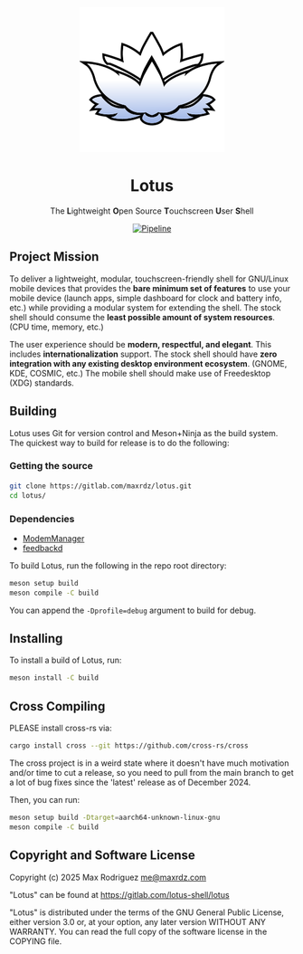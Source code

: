 <div align="center">
    <img src="./data/icons/hicolor/scalable/apps/icon.svg">
    <h1>Lotus</h1>
    <p>
        The <b>L</b>ightweight <b>O</b>pen Source <b>T</b>ouchscreen
        <b>U</b>ser <b>S</b>hell
    </p>
    <a href="https://gitlab.com/maxrdz/lotus/-/pipelines/latest"><img src="https://gitlab.com/maxrdz/lotus/badges/master/pipeline.svg" alt="Pipeline" /></a>
</div>

## Project Mission

To deliver a lightweight, modular, touchscreen-friendly shell for GNU/Linux
mobile devices that provides the **bare minimum set of features** to use your
mobile device (launch apps, simple dashboard for clock and battery info, etc.)
while providing a modular system for extending the shell. The stock shell
should consume the **least possible amount of system resources**. (CPU time,
memory, etc.)

The user experience should be **modern, respectful, and elegant**. This
includes **internationalization** support. The stock shell should have **zero
integration with any existing desktop environment ecosystem**. (GNOME, KDE,
COSMIC, etc.) The mobile shell should make use of Freedesktop (XDG) standards.

## Building

Lotus uses Git for version control and Meson+Ninja as the build system.
The quickest way to build for release is to do the following:

### Getting the source

```sh
git clone https://gitlab.com/maxrdz/lotus.git
cd lotus/
```

### Dependencies

- [ModemManager](https://gitlab.freedesktop.org/mobile-broadband/ModemManager/)
- [feedbackd](https://source.puri.sm/Librem5/feedbackd)

To build Lotus, run the following in the repo root directory:

```sh
meson setup build
meson compile -C build
```

You can append the `-Dprofile=debug` argument to build for debug.

## Installing

To install a build of Lotus, run:

```sh
meson install -C build
```

## Cross Compiling

PLEASE install cross-rs via:

```sh
cargo install cross --git https://github.com/cross-rs/cross
```

The cross project is in a weird state where it doesn't have much motivation
and/or time to cut a release, so you need to pull from the main branch to
get a lot of bug fixes since the 'latest' release as of December 2024.

Then, you can run:

```sh
meson setup build -Dtarget=aarch64-unknown-linux-gnu
meson compile -C build
```

## Copyright and Software License

Copyright (c) 2025 Max Rodriguez <me@maxrdz.com>

"Lotus" can be found at https://gitlab.com/lotus-shell/lotus

"Lotus" is distributed under the terms of the GNU General Public
License, either version 3.0 or, at your option, any later
version WITHOUT ANY WARRANTY. You can read the full copy of
the software license in the COPYING file.
